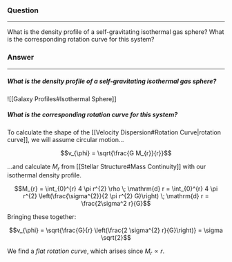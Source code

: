### Question
---
What is the density profile of a self-gravitating isothermal gas sphere? What is the corresponding rotation curve for this system?

### Answer
---
##### What is the density profile of a self-gravitating isothermal gas sphere?

![[Galaxy Profiles#Isothermal Sphere]]

##### What is the corresponding rotation curve for this system?

To calculate the shape of the [[Velocity Dispersion#Rotation Curve|rotation curve]], we will assume circular motion...

$$v_{\phi} = \sqrt{\frac{G M_{r}}{r}}$$

...and calculate $M_r$ from [[Stellar Structure#Mass Continuity]] with our isothermal density profile.

$$M_{r} = \int_{0}^{r} 4 \pi r^{2} \rho \; \mathrm{d} r = \int_{0}^{r} 4 \pi r^{2} \left(\frac{\sigma^{2}}{2 \pi r^{2} G}\right) \; \mathrm{d} r  = \frac{2\sigma^2 r}{G}$$

Bringing these together:

$$v_{\phi} = \sqrt{\frac{G}{r} \left(\frac{2 \sigma^{2} r}{G}\right)} = \sigma \sqrt{2}$$

We find a *flat rotation curve*, which arises since $M_r\propto r$. 